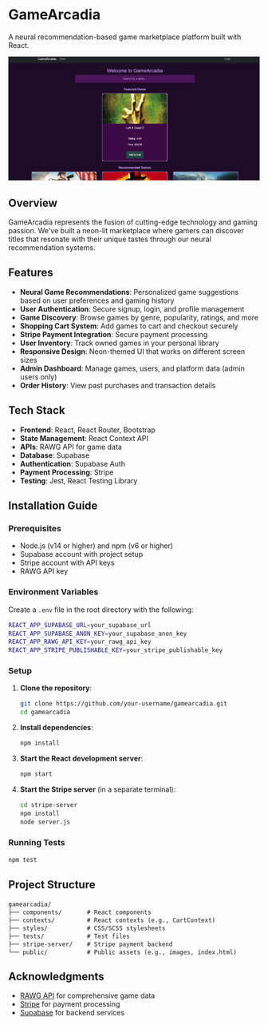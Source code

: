 # GameArcadia

A neural recommendation-based game marketplace platform built with React.

![GameArcadia Screenshot](images/screenshot.PNG)

## Overview

GameArcadia represents the fusion of cutting-edge technology and gaming passion. We've built a neon-lit marketplace where gamers can discover titles that resonate with their unique tastes through our neural recommendation systems.

## Features

- **Neural Game Recommendations**: Personalized game suggestions based on user preferences and gaming history
- **User Authentication**: Secure signup, login, and profile management
- **Game Discovery**: Browse games by genre, popularity, ratings, and more
- **Shopping Cart System**: Add games to cart and checkout securely
- **Stripe Payment Integration**: Secure payment processing
- **User Inventory**: Track owned games in your personal library
- **Responsive Design**: Neon-themed UI that works on different screen sizes
- **Admin Dashboard**: Manage games, users, and platform data (admin users only)
- **Order History**: View past purchases and transaction details

## Tech Stack

- **Frontend**: React, React Router, Bootstrap
- **State Management**: React Context API
- **APIs**: RAWG API for game data
- **Database**: Supabase
- **Authentication**: Supabase Auth
- **Payment Processing**: Stripe
- **Testing**: Jest, React Testing Library

## Installation Guide

### Prerequisites

- Node.js (v14 or higher) and npm (v6 or higher)
- Supabase account with project setup
- Stripe account with API keys
- RAWG API key

### Environment Variables

Create a `.env` file in the root directory with the following:

```bash
REACT_APP_SUPABASE_URL=your_supabase_url
REACT_APP_SUPABASE_ANON_KEY=your_supabase_anon_key
REACT_APP_RAWG_API_KEY=your_rawg_api_key
REACT_APP_STRIPE_PUBLISHABLE_KEY=your_stripe_publishable_key
```

### Setup

1. **Clone the repository**:
   ```bash
   git clone https://github.com/your-username/gamearcadia.git
   cd gamearcadia
   ```
2. **Install dependencies**:
   ```bash
   npm install
   ```
3. **Start the React development server**:
   ```bash
   npm start
   ```
4. **Start the Stripe server** (in a separate terminal):
   ```bash
   cd stripe-server
   npm install
   node server.js
   ```

### Running Tests

```bash
npm test
```

## Project Structure

```
gamearcadia/
├── components/       # React components
├── contexts/         # React contexts (e.g., CartContext)
├── styles/           # CSS/SCSS stylesheets
├── tests/            # Test files
├── stripe-server/    # Stripe payment backend
└── public/           # Public assets (e.g., images, index.html)
```

## Acknowledgments

- [RAWG API](https://rawg.io/apidocs) for comprehensive game data
- [Stripe](https://stripe.com/docs/api) for payment processing
- [Supabase](https://supabase.io/docs) for backend services

